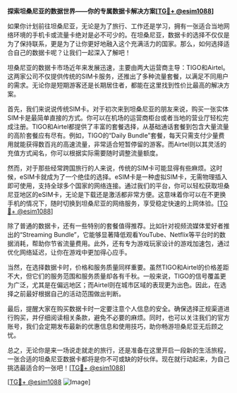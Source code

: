 **探索坦桑尼亚的数据世界——你的专属数据卡解决方案[[TG💪+ @esim1088](https://t.me/s/esim1088)]**

如果你计划前往坦桑尼亚，无论是为了旅行、工作还是学习，拥有一张适合当地网络环境的手机卡或流量卡绝对是必不可少的。在坦桑尼亚，数据卡的选择不仅仅是为了保持联系，更是为了让你更好地融入这个充满活力的国家。那么，如何选择适合自己的数据卡呢？让我们一起深入了解吧！

坦桑尼亚的数据卡市场近年来发展迅速，主要由两大运营商主导：TIGO和Airtel。这两家公司不仅提供传统的SIM卡服务，还推出了多种流量套餐，以满足不同用户的需求。无论你是短期游客还是长期居住者，都能在这里找到性价比最高的解决方案。

首先，我们来说说传统SIM卡。对于初次来到坦桑尼亚的朋友来说，购买一张实体SIM卡是最简单直接的方式。你可以在机场的运营商柜台或者当地的营业厅轻松完成注册。TIGO和Airtel都提供了丰富的套餐选择，从基础通话套餐到包含大量流量的高阶套餐应有尽有。例如，TIGO的“Daily Bundle”套餐，每天只需支付少量费用就能获得数百兆的高速流量，非常适合短暂停留的游客。而Airtel则以其灵活的充值方式闻名，你可以根据实际需要随时调整流量额度。

然而，对于那些经常跨国旅行的人来说，传统的SIM卡可能显得有些麻烦。这时候，eSIM卡就成为了一个绝佳的选择。eSIM卡是一种虚拟SIM卡，无需物理插入即可使用，支持全球多个国家的网络连接。通过我们的平台，你可以轻松获取坦桑尼亚地区的eSIM卡，无论是下载还是激活都非常方便。这意味着你可以在不更换手机的情况下，随时切换到坦桑尼亚的网络服务，享受稳定快速的上网体验。[[TG💪+ @esim1088](https://t.me/s/esim1088)]

除了普通的数据卡，还有一些特别的套餐值得推荐。比如针对视频流媒体爱好者推出的“Streaming Bundle”，它能够显著降低观看YouTube、Netflix等平台时的数据消耗，帮助你节省流量费用。此外，还有专为游戏玩家设计的游戏加速包，通过优化网络延迟，让你在游戏中更加得心应手。

当然，在选择数据卡时，价格和服务质量同样重要。虽然TIGO和Airtel的价格差距不大，但它们的服务范围和服务质量却各有千秋。一般来说，TIGO的信号覆盖更为广泛，尤其是在偏远地区；而Airtel则在城市区域的表现更为出色。因此，在选择之前最好根据自己的活动范围做出判断。

最后，提醒大家在购买数据卡时一定要注意个人信息的安全。确保选择正规渠道进行购买，并仔细阅读相关条款，避免不必要的麻烦。同时，也可以关注我们的官方账号，我们会定期发布最新的优惠信息和使用技巧，助你畅游坦桑尼亚无后顾之忧。

总之，无论你是来一场说走就走的旅行，还是准备在这里开启一段新的生活旅程，一张合适的坦桑尼亚数据卡都将是你不可或缺的好伙伴。现在就行动起来，为自己挑选最适合的一张吧！[[TG💪+ @esim1088](https://t.me/s/esim1088)]

[[TG💪+ @esim1088](https://t.me/s/esim1088) ![Image](https://i.postimg.cc/4NQfJmqS/Snipaste-2025-05-13-00-14-12.png)]
